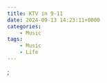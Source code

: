 ```yaml
---
title: KTV in 9-11
date: 2024-09-13 14:23:11+0000
categories:
    - Music
tags:
    - Music
    - Life
---
```


<script defer src="/bilibili-player.js" type="module"></script>

<bilibili-player bvid="BV1eM4EeeET2"></bilibili-player>;

